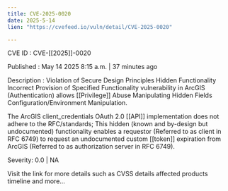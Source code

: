 ```yaml
---
title: CVE-2025-0020
date: 2025-5-14
lien: "https://cvefeed.io/vuln/detail/CVE-2025-0020"

---
```


CVE ID : CVE-[[2025]]-0020

Published :  May 14
2025
8:15 a.m. | 37 minutes ago

Description : Violation of Secure Design Principles
Hidden Functionality
Incorrect Provision of Specified Functionality vulnerability in ArcGIS (Authentication) allows [[Privilege]] Abuse
Manipulating Hidden Fields
Configuration/Environment Manipulation.

The ArcGIS client_credentials OAuth 2.0 [[API]] implementation does not adhere to the RFC/standards; This hidden (known and by-design
but undocumented) functionality enables a requestor (Referred to as client in RFC 6749) to request an
undocumented
custom [[token]] expiration from ArcGIS (Referred to as authorization server in RFC 6749).

Severity: 0.0 | NA

Visit the link for more details
such as CVSS details
affected products
timeline
and more...
